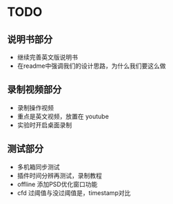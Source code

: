 <!-- TODOLIST.md --- 
;; 
;; Description: 
;; Author: Hongyi Wu(吴鸿毅)
;; Email: wuhongyi@qq.com 
;; Created: 五 11月 30 20:59:18 2018 (+0800)
;; Last-Updated: 日 5月  5 09:30:19 2019 (+0800)
;;           By: Hongyi Wu(吴鸿毅)
;;     Update #: 2
;; URL: http://wuhongyi.cn -->

# TODO

## 说明书部分

- 继续完善英文版说明书
- 在readme中强调我们的设计思路，为什么我们要这么做

## 录制视频部分

- 录制操作视频
- 重点是英文视频，放置在 youtube
- 实验时开启桌面录制



## 测试部分

- 多机箱同步测试
- 插件时间分辨再测试，录制教程
- offline 添加PSD优化窗口功能
- cfd 过阈值与没过阈值是，timestamp对比




<!-- TODOLIST.md ends here -->
